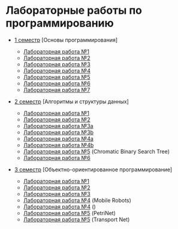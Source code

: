 # Лабораторные работы по программированию

* [1 семестр](1%20sem) [Основы программирования]
  * [Лабораторная работа №1](1%20sem/1)
  * [Лабораторная работа №2](1%20sem/2)
  * [Лабораторная работа №3](1%20sem/3)
  * [Лабораторная работа №4](1%20sem/4)
  * [Лабораторная работа №5](1%20sem/5)
  * [Лабораторная работа №6](1%20sem/6)
  * [Лабораторная работа №7](1%20sem/7)

* [2 семестр](2%20sem) [Алгоритмы и структуры данных]
  * [Лабораторная работа №1](2%20sem/1)
  * [Лабораторная работа №2](2%20sem/2)
  * [Лабораторная работа №3a](2%20sem/3a)
  * [Лабораторная работа №3b](2%20sem/3b)
  * [Лабораторная работа №4a](2%20sem/4a)
  * [Лабораторная работа №4b](2%20sem/4b)
  * [Лабораторная работа №5](https://github.com/MyLibh/ChromaticBinarySearchTree) (Chromatic Binary Search Tree)
  * [Лабораторная работа №6](2%20sem/6)

* [3 семестр](3%20sem) [Объектно-ориентированное программирование]
  * [Лабораторная работа №1](3%20sem/1)
  * [Лабораторная работа №2](3%20sem/2)
  * [Лабораторная работа №3](3%20sem/3)
  * [Лабораторная работа №4](https://github.com/MyLibh/MobileRobots) (Mobile Robots)
  * [Лабораторная работа №4]() ()
  * [Лабораторная работа №5](https://github.com/MyLibh/PetriNet) (PetriNet)
  * [Лабораторная работа №5](https://github.com/MyLibh/TransportNet) (Transport Net)
